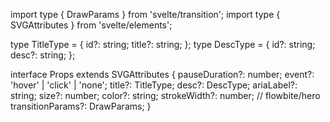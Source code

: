   import type { DrawParams } from 'svelte/transition';
  import type { SVGAttributes } from 'svelte/elements';

  type TitleType = {
    id?: string;
    title?: string;
  };
  type DescType = {
    id?: string;
    desc?: string;
  };

  interface Props extends SVGAttributes<SVGSVGElement> {
    pauseDuration?: number;
    event?: 'hover' | 'click' | 'none';
    title?: TitleType;
    desc?: DescType;
    ariaLabel?: string;
    size?: number;
    color?: string;
    strokeWidth?: number; // flowbite/hero
    transitionParams?: DrawParams;
  }